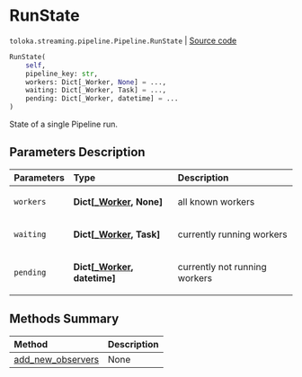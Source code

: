 # RunState
`toloka.streaming.pipeline.Pipeline.RunState` | [Source code](https://github.com/Toloka/toloka-kit/blob/v1.1.0.post1/src/streaming/pipeline.py#L255)

```python
RunState(
    self,
    pipeline_key: str,
    workers: Dict[_Worker, None] = ...,
    waiting: Dict[_Worker, Task] = ...,
    pending: Dict[_Worker, datetime] = ...
)
```

State of a single Pipeline run.

## Parameters Description

| Parameters | Type | Description |
| :----------| :----| :-----------|
`workers`|**Dict\[[_Worker](toloka.streaming.pipeline._Worker.md), None\]**|<p>all known workers</p>
`waiting`|**Dict\[[_Worker](toloka.streaming.pipeline._Worker.md), Task\]**|<p>currently running workers</p>
`pending`|**Dict\[[_Worker](toloka.streaming.pipeline._Worker.md), datetime\]**|<p>currently not running workers</p>
## Methods Summary

| Method | Description |
| :------| :-----------|
[add_new_observers](toloka.streaming.pipeline.Pipeline.RunState.add_new_observers.md)| None
